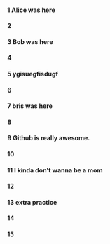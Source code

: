 #### 1 Alice was here
#### 2
#### 3 Bob was here
#### 4
#### 5 ygisuegfisdugf
#### 6
#### 7 bris was here
#### 8
#### 9 Github is really awesome.
#### 10
#### 11 I kinda don't wanna be a mom
#### 12
#### 13 extra practice
#### 14
#### 15